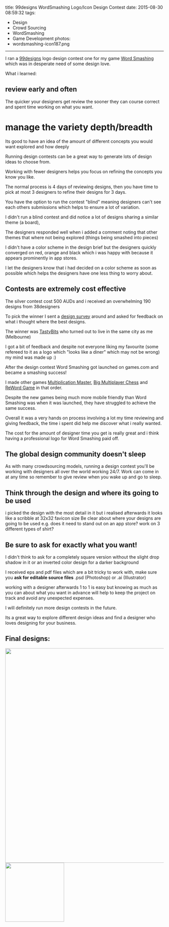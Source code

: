 title: 99designs WordSmashing Logo/Icon Design Contest
date: 2015-08-30 08:59:32
tags:
- Design
- Crowd Sourcing
- WordSmashing
- Game Development
photos:
- wordsmashing-icon187.png
---

I ran a [99designs](https://99designs.com) logo design contest one for my game [Word Smashing](http://wordsmashing.com) which was in desperate need of some design love.

What i learned:

## review early and often
The quicker your designers get review the sooner they can course correct and spent time working on what you want.


# manage the variety depth/breadth
Its good to have an idea of the amount of different concepts you would want explored and how deeply

Running design contests can be a great way to generate lots of design ideas to choose from.

Working with fewer designers helps you focus on refining the concepts you know you like.

The normal process is 4 days of reviewing designs, then you have time to pick at most 3 designers to refine their designs for 3 days.

You have the option to run the contest "blind" meaning designers can't see each others submissions which helps to ensure a lot of variation.

I didn't run a blind contest and did notice a lot of designs sharing a similar theme (a board),

The designers responded well when i added a comment noting that other themes that where not being explored (things being smashed into pieces)

I didn't have a color scheme in the design brief but the designers quickly converged on red, orange and black which i was happy with because it appears prominently in app stores.

I let the designers know that i had decided on a color scheme as soon as possible which helps the designers have one less thing to worry about.

## Contests are extremely cost effective
The silver contest cost 500 AUDs and i received an overwhelming 190 designs from 38designers

To pick the winner I sent a [design survey](http://99designs.com/logo-design/contests/wordsmashing-word-puzzle-game-216866/poll/k8u6rf?utm_source=voting_app&utm_medium=web&utm_campaign=voting) around and asked for feedback on what i thought where the best designs.

The winner was [TastyBits](https://99designs.com/profiles/1196873/about) who turned out to live in the same city as me (Melbourne)

I got a bit of feedback and despite not everyone liking my favourite (some refereed to it as a logo which "looks like a diner" which may not be wrong)
my mind was made up :)

After the design contest Word Smashing got launched on games.com and became a smashing success!

I made other games [Multiplication Master](http://multiplicationmaster.com/), [Big Multiplayer Chess](http://bigmultiplayerchess.com/) and [ReWord Game](http://rewordgame.com) in that order.

Despite the new games being much more mobile friendly than Word Smashing was when it was launched, they have struggled to achieve the same success.

Overall it was a very hands on process involving a lot my time reviewing and giving feedback, the time i spent did help me discover what i really wanted.

The cost for the amount of designer time you get is really great and i think having a professional logo for Word Smashing paid off.

## The global design community doesn't sleep
As with many crowdsourcing models, running a design contest you'll be working with designers all over the world working 24/7.
Work can come in at any time so remember to give review when you wake up and go to sleep.

## Think through the design and where its going to be used
i picked the design with the most detail in it but i realised afterwards it looks like a scribble at 32x32 favicon size
Be clear about where your designs are going to be used e.g. does it need to stand out on an app store? work on 3 different types of shirt?

## Be sure to ask for exactly what you want!

I didn't think to ask for a completely square version without the slight drop shadow in it or an inverted color design for a darker background

I received eps and pdf files which are a bit tricky to work with, make sure you **ask for editable source files** .psd (Photoshop) or .ai (Illustrator)

working with a designer afterwards 1 to 1 is easy but knowing as much as you can about what you want in advance will help to keep the project on track and avoid any unexpected expenses.


I will definitely run more design contests in the future.

Its a great way to explore different design ideas and find a designer who loves designing for your business.

## Final designs:
<a href="http://wordsmashing.com" title="Addicting Puzzle Game Word Smashing">
<img src="/2015/08/30/99designs-wordsmashing-logo-icon-design/wordsmashing-logo920x680.png" class="img-responsive" width="920" height="680">
<img src="/2015/08/30/99designs-wordsmashing-logo-icon-design/wordsmashing-icon187.png" class="img-responsive" width="187" height="187">
</a>
